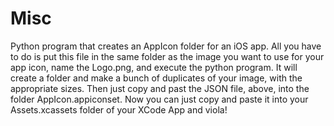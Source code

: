 # Misc
Python program that creates an AppIcon folder for an iOS app. All you have to do is put this file in the same folder as the image you want to use for your app icon, name the Logo.png, and execute the python program. It will create a folder and make a bunch of duplicates of your image, with the appropriate sizes. Then just copy and past the JSON file, above, into the folder AppIcon.appiconset. Now you can just copy and paste it into your Assets.xcassets folder of your XCode App and viola!
